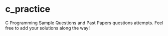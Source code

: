 # c_practice

C Programming Sample Questions and Past Papers questions attempts. Feel free to add your solutions along the way!
